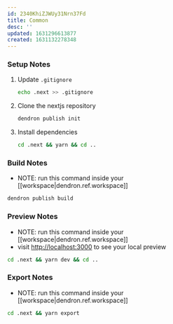 ```yaml
---
id: 2340KhiZJWUy31Nrn37Fd
title: Common
desc: ''
updated: 1631296613877
created: 1631132278348
---
```



### Setup Notes
1. Update `.gitignore`
    ```sh
    echo .next >> .gitignore
    ```
1. Clone the nextjs repository
    ```sh
    dendron publish init
    ```
1. Install dependencies
    ```sh
    cd .next && yarn && cd ..
    ```

### Build Notes
- NOTE: run this command inside your [[workspace|dendron.ref.workspace]]
```sh
dendron publish build
```

### Preview Notes
- NOTE: run this command inside your [[workspace|dendron.ref.workspace]]
- visit [http://localhost:3000](http://localhost:3000) to see your local preview
```sh
cd .next && yarn dev && cd ..
```

### Export Notes
- NOTE: run this command inside your [[workspace|dendron.ref.workspace]]

```sh
cd .next && yarn export
```

##

